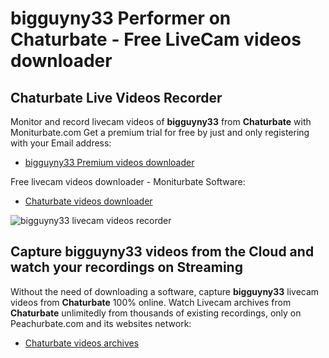 # bigguyny33 Performer on Chaturbate - Free LiveCam videos downloader

## Chaturbate Live Videos Recorder

Monitor and record livecam videos of **bigguyny33** from **Chaturbate** with Moniturbate.com
Get a premium trial for free by just and only registering with your Email address:
* [bigguyny33 Premium videos downloader](https://moniturbate.com/request-demo-licence-key.html)

Free livecam videos downloader - Moniturbate Software:
* [Chaturbate videos downloader](https://moniturbate.com/moniturbate-download-software.html)

![bigguyny33 livecam videos recorder](https://peachurnet.com/templates/moniturbate-software.png)


## Capture bigguyny33 videos from the Cloud and watch your recordings on Streaming

Without the need of downloading a software, capture **bigguyny33** livecam videos from **Chaturbate** 100% online.
Watch Livecam archives from **Chaturbate** unlimitedly from thousands of existing recordings, only on Peachurbate.com and its websites network:
* [Chaturbate videos archives](https://peachurnet.com/)